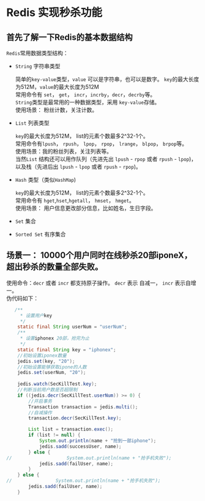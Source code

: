 # Redis 实现秒杀功能

## 首先了解一下Redis的基本数据结构

`Redis`常用数据类型结构：   
- `String` 字符串类型
   
   简单的`key-value`类型，`value` 可以是字符串，也可以是数字。 `key`的最大长度为512M，`value`的最大长度为512M   
   常用命令有 `set`， `get`， `incr`，`incrby`，`decr`，`decrby`等。         
   `String`类型是最常用的一种数据类型，采用 `key-value`存储。  
   使用场景： 粉丝计数，关注计数。
- `List` 列表类型
    
   `key`的最大长度为512M， list的元素个数最多2^32-1个。   
   常用命令有`lpush`， `rpush`， `lpop`， `rpop`， `lrange`， `blpop`， `brpop`等。   
   使用场景：我的粉丝列表，关注列表等。   
   当然`List` 结构还可以用作队列（先进先出 `lpush` - `rpop` 或者 `rpush` - `lpop`)，以及栈（先进后出 `lpush` - `lpop` 或者 `rpush` - `rpop`)。 

- `Hash` 类型（类似`HashMap`)
  
  `key`的最大长度为512M， list的元素个数最多2^32-1个。      
   常用命令有 `hget`,`hset`,`hgetall`， `hmset`， `hmget`。   
   使用场景： 用户信息更改部分信息，比如姓名，生日字段。  
   
- `Set` 集合
- `Sorted Set` 有序集合




## 场景一： 10000个用户同时在线秒杀20部iponeX， 超出秒杀的数量全部失败。

使用命令：`decr` 或者 `incr` 都支持原子操作。  `decr` 表示 自减一， `incr` 表示自增一。   
伪代码如下：
```java
   /**
     * 设置用户key
     */
    static final String userNum = "userNum";
    /**
     * 设置iphonex 20部，抢完为止
     */
    static final String key = "iphonex";
    //初始设置iponex数量
    jedis.set(key, "20");
    //初始设置能够获取ipone的人数
    jedis.set(userNum, "20");
    
    jedis.watch(SecKillTest.key);
    //判断当前用户数是否超限制
    if ((jedis.decr(SecKillTest.userNum)) >= 0) {
        //开启事务
        Transaction transaction = jedis.multi();
        //自减操作
        transaction.decr(SecKillTest.key);

        List list = transaction.exec();
        if (list != null) {
            System.out.println(name + "抢到一部iphone");
            jedis.sadd(successUser, name);
        } else {
//                    System.out.println(name + "抢手机失败");
            jedis.sadd(failUser, name);
        }
    } else {
//                System.out.println(name + "抢手机失败");
        jedis.sadd(failUser, name);
    }
    

```